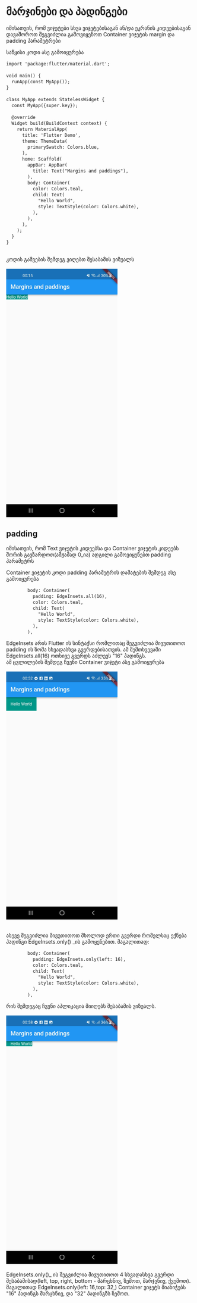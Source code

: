 # მარჯინები და პადინგები
იმისათვის, რომ ვიჯეტები სხვა ვიჯეტებისაგან ან/და ეკრანის კიდეებისაგან დავაშოროთ შეგვიძლია გამოვიყენოთ Container ვიჯეტის margin და padding პარამეტრები

საწყისი კოდი ასე გამოიყურება

```
import 'package:flutter/material.dart';

void main() {
  runApp(const MyApp());
}

class MyApp extends StatelessWidget {
  const MyApp({super.key});

  @override
  Widget build(BuildContext context) {
    return MaterialApp(
      title: 'Flutter Demo',
      theme: ThemeData(
        primarySwatch: Colors.blue,
      ),
      home: Scaffold(
        appBar: AppBar(
          title: Text("Margins and paddings"),
        ),
        body: Container(
          color: Colors.teal,
          child: Text(
            "Hello World",
            style: TextStyle(color: Colors.white),
          ),
        ),
      ),
    );
  }
}


```

კოდის გაშვების შემდეგ ვიღებთ შესაბამის ვიზუალს<br /><br />
<img src="/screenshots/starting.jpg" width=300>

## padding
იმისათვის, რომ Text ვიჯეტის კიდეებსა და Container ვიჯეტის კიდეებს შორის გავზარდოთ(ამჟამად 0_ია) ადგილი გამოვიყენებთ padding პარამეტრს <br />

Container ვიჯეტის კოდი padding პარამეტრის დამატების შემდეგ ასე გამოიყურება

```
        body: Container(
          padding: EdgeInsets.all(16),
          color: Colors.teal,
          child: Text(
            "Hello World",
            style: TextStyle(color: Colors.white),
          ),
        ),

```

EdgeInsets არის Flutter ის სინტაქსი რომლითაც შეგვიძლია მივუთითოთ padding ის ზომა სხვადასხვა გვერდებისათვის. ამ შემთხვევაში EdgeInsets.all(16) ოთხივე გვერდს აძლევს "16" პადინგს. <br />
ამ ცვლილების შემდეგ ჩვენი Container ვიჯეტი ასე გამოიყურება <br /><br />
<img src="/screenshots/padding-all.jpg" width=300><br /><br />

ასევე შეგვიძლია მივუთითოთ მხოლოდ ერთი გვერდი რომელსაც ექნება პადინგი EdgeInsets.only() _ის გამოყენებით. მაგალითად:

```
        body: Container(
          padding: EdgeInsets.only(left: 16),
          color: Colors.teal,
          child: Text(
            "Hello World",
            style: TextStyle(color: Colors.white),
          ),
        ),
```
რის შემდეგაც ჩვენი აპლიკაცია მიიღებს შესაბამის ვიზუალს.<br /><br />
<img src="/screenshots/padding-left.jpg" width=300><br /><br />
EdgeInsets.only()_ ის შეგვიძლია მივუთითოთ 4 სხვადასხვა გვერდი შესაბამისად(left, top, right, bottom - მარცხნივ, ზემოთ, მარჯვნივ, ქვემოთ).
მაგალითად EdgeInsets.only(left: 16,top: 32,) Container ვიჯეტს მიანიჭებს "16" პადინგს მარცხნივ, და "32" პადინგზს ზემოთ.